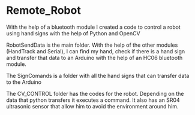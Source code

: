 # Remote_Robot
With the help of a bluetooth module I created a code to control a robot using hand signs with the help of Python and OpenCV

RobotSendData is the main folder. With the help of the other modules (HandTrack and Serial), I can find my hand, check if there is a hand sign and transfer that data to an Arduino 
with the help of an HC06 bluetooth module.

The SignComands is a folder with all the hand signs that can transfer data to the Arduino


The CV_CONTROL folder has the codes for the robot. Depending on the data that python transfers it executes a command. It also has an SR04 ultrasonic sensor that allow him to avoid the environment around him.
